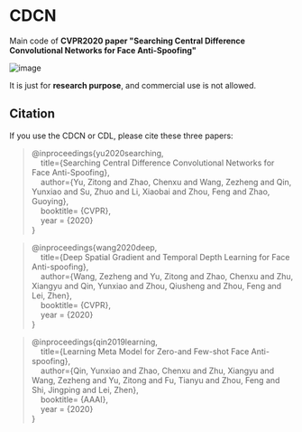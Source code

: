# CDCN

Main code of **CVPR2020 paper "Searching Central Difference Convolutional Networks for Face Anti-Spoofing"**   

![image](https://github.com/ZitongYu/CDCN/blob/master/CDC.png) 

 It is just for **research purpose**, and commercial use is not allowed.

Citation
------- 
If you use the CDCN or CDL, please cite these three papers:  

>@inproceedings{yu2020searching,  
>&nbsp;&nbsp;&nbsp;&nbsp;title={Searching Central Difference Convolutional Networks for Face Anti-Spoofing},      
>&nbsp;&nbsp;&nbsp;&nbsp;author={Yu, Zitong and Zhao, Chenxu and Wang, Zezheng and Qin, Yunxiao and Su, Zhuo and Li, Xiaobai and Zhou, Feng and Zhao, Guoying},  
>&nbsp;&nbsp;&nbsp;&nbsp;booktitle= {CVPR},  
>&nbsp;&nbsp;&nbsp;&nbsp;year = {2020}  
>}  

>@inproceedings{wang2020deep,  
>&nbsp;&nbsp;&nbsp;&nbsp;title={Deep Spatial Gradient and Temporal Depth Learning for Face Anti-spoofing},      
>&nbsp;&nbsp;&nbsp;&nbsp;author={Wang, Zezheng and Yu, Zitong and Zhao, Chenxu and Zhu, Xiangyu and Qin, Yunxiao and Zhou, Qiusheng and Zhou, Feng and Lei, Zhen},  
>&nbsp;&nbsp;&nbsp;&nbsp;booktitle= {CVPR},  
>&nbsp;&nbsp;&nbsp;&nbsp;year = {2020}  
>}  

>@inproceedings{qin2019learning,  
>&nbsp;&nbsp;&nbsp;&nbsp;title={Learning Meta Model for Zero-and Few-shot Face Anti-spoofing},      
>&nbsp;&nbsp;&nbsp;&nbsp;author={Qin, Yunxiao and Zhao, Chenxu and Zhu, Xiangyu and Wang, Zezheng and Yu, Zitong and Fu, Tianyu and Zhou, Feng and Shi, Jingping and Lei, Zhen},  
>&nbsp;&nbsp;&nbsp;&nbsp;booktitle= {AAAI},  
>&nbsp;&nbsp;&nbsp;&nbsp;year = {2020}  
>}  
